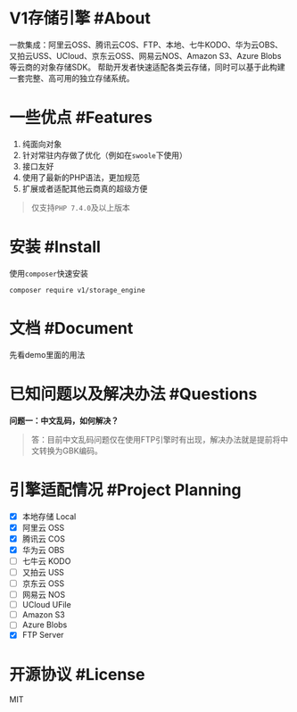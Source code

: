 # V1存储引擎 #About

一款集成：阿里云OSS、腾讯云COS、FTP、本地、七牛KODO、华为云OBS、又拍云USS、UCloud、京东云OSS、网易云NOS、Amazon S3、Azure Blobs 等云商的对象存储SDK。
帮助开发者快速适配各类云存储，同时可以基于此构建一套完整、高可用的独立存储系统。

# 一些优点 #Features

1. 纯面向对象
2. 针对常驻内存做了优化（例如在`swoole`下使用）
3. 接口友好
4. 使用了最新的PHP语法，更加规范
5. 扩展或者适配其他云商真的超级方便

> 仅支持`PHP 7.4.0`及以上版本

# 安装 #Install
使用`composer`快速安装
```shell script
composer require v1/storage_engine
```

# 文档 #Document
先看demo里面的用法

# 已知问题以及解决办法 #Questions
**问题一：中文乱码，如何解决？**
>答：目前中文乱码问题仅在使用FTP引擎时有出现，解决办法就是提前将中文转换为GBK编码。

# 引擎适配情况 #Project Planning

- [x] 本地存储 Local
- [x] 阿里云 OSS
- [x] 腾讯云 COS
- [x] 华为云 OBS
- [ ] 七牛云 KODO
- [ ] 又拍云 USS
- [ ] 京东云 OSS
- [ ] 网易云 NOS
- [ ] UCloud UFile
- [ ] Amazon S3
- [ ] Azure Blobs
- [x] FTP Server

# 开源协议 #License
MIT